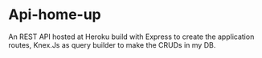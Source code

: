 <h1>Api-home-up </h1>

An REST API hosted at Heroku build with Express to create the application routes, Knex.Js as query builder to make the CRUDs in my DB.
